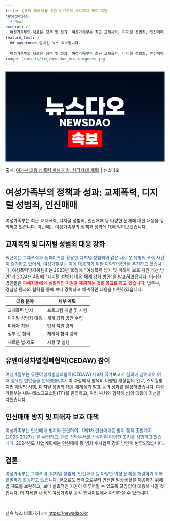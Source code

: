 ```yaml
---
title: 성폭력 피해자를 위한 여가부의 사각지대 제로 지원
categories:
  - News
excerpt: >
  여성가족부의 새로운 정책 및 성과  여성가족부는 최근 교제폭력, 디지털 성범죄, 인신매매 등 새로운 유형의 …
feature_text: >
  ## navernews 실시간 뉴스 속보입니다.

  여성가족부의 새로운 정책 및 성과  여성가족부는 최근 교제폭력, 디지털 성범죄, 인신매매 등 새로운 유형의 …
image: '/assets/img/newsdao_breakingnews.jpg'
---
```


![뉴스다오 속보](/assets/img/newsdao_breakingnews.jpg)

<p>출처: <a href="https://newsdao.kr/3997" rel="dofollow">여가부 대응 성폭력 피해 지원, 사각지대 제로!</a> | 뉴스다오</p>

<h1>여성가족부의 정책과 성과: 교제폭력, 디지털 성범죄, 인신매매</h1>

<p data-ke-size="size16">여성가족부는 최근 교제폭력, 디지털 성범죄, 인신매매 등 다양한 문제에 대한 대응을 강화하고 있습니다. 이번에는 여성가족부의 정책과 성과에 대해 알아보겠습니다.</p>

<h2>교제폭력 및 디지털 성범죄 대응 강화</h2>

<p><span style="color: #1a5490;">최근에는 교제폭력과 딥페이크를 활용한 디지털 성범죄와 같은 새로운 유형의 폭력 사건이 증가하고 있어서, 여성가졡부는 이에 대응하기 위한 다양한 방안을 추진하고 있습니다.</span> 여성폭력방지위원회는 2023년 10월에 "여성폭력 방지 및 피해자 보호·지원 개선 방안"과 2024년 4월에 "디지털 성범죄 대응 체계 강화 방안"을 발표하였습니다. 이러한 방안들은 <b><span style="color: #ee2323;">피해자들에게 실질적인 지원을 제공하는 것을 목표로 하고 있습니다.</span></b> 법무부, 경찰청 등과의 협력을 통해 보다 강력하고 체계적인 대응을 마련하였습니다.</p>

<table>
	<thead>
		<tr>
			<th>대응 분야</th>
			<th>세부 계획</th>
		</tr>
	</thead>
	<tbody>
		<tr>
			<td>교제폭력 방지</td>
			<td>프로그램 개발 및 시행</td>
		</tr>
		<tr>
			<td>디지털 성범죄 대응</td>
			<td>체계 강화 방안 수립</td>
		</tr>
		<tr>
			<td>피해자 지원</td>
			<td>법적 지원 강화</td>
		</tr>
		<tr>
			<td>정부 간 협력</td>
			<td>체계적 협력 강화</td>
		</tr>
		<tr>
			<td>새로운 법·제도</td>
			<td>시행 및 실행</td>
		</tr>
	</tbody>
</table>

<h2>유엔여성차별철폐협약(CEDAW) 참여</h2>

<p><span style="color: #1a5490;">여성가졡부는 유엔여성차별철폐협약(CEDAW) 제9차 국가보고서 심의에 참여하여 여러 중요한 현안들을 논의했습니다.</span> 이 과정에서 양육비 이행법 개정심의 완료, 스토킹방지법 제정법 시행, 디지털 성범죄 대응 체계성과 발표 등의 성과를 달성하였습니다. 여성가졡부는 내부 태스크포스팀(TF)를 운영하고, 여러 부처와 협력해 심의 대응에 최선을 다했습니다.</p>

<h2>인신매매 방지 및 피해자 보호 대책</h2>

<p><span style="color: #1a5490;">여성가족부는 인신매매 방지와 관련하여 「제1차 인신매매등 방지 정책 종합계획(2023-2027)」을 수립하고, 관련 전담부서를 신설하여 다양한 조치를 시행하고 있습니다.</span> 2024년도 사업계획에는 인신매매 등 범죄 수사협력 강화 방안이 반영되었습니다.</p>

<h2>결론</h2>

<p><span style="color: #1a5490;">여성가족부는 교제폭력, 디지털 성범죄, 인신매매 등 다양한 여성 문제를 해결하기 위해 활발하게 활동하고 있습니다.</span> 앞으로도 폭력으로부터 안전한 일상생활을 제공하기 위해 법·제도를 보완하고, 보다 실효적인 지원이 이루어질 수 있도록 끊임없이 대응해 나갈 것입니다. 더 자세한 내용은 <a href="https://newsdao.kr/3997">여성가족부 공식 웹사이트</a>에서 확인하실 수 있습니다.</p>

<p data-ke-size="size16">&nbsp;</p> 

신속 뉴스 바로가기 👉 <a href="https://newsdao.kr" rel="dofollow">https://newsdao.kr</a>


